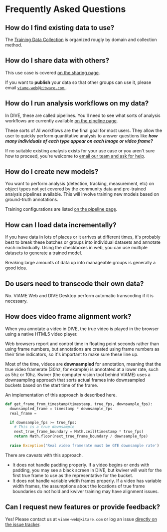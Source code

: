 # Frequently Asked Questions

## How do I find existing data to use?

The [Training Data Collection](https://viame.kitware.com/#/collection/5e4c256ca0fc86aa03120c34) is organized rougly by domain and collection method.

## How do I share data with others?

This use case is covered [on the sharing page](Web-Version.md#sharing-data-with-teams).

If you want to **publish** your data so that other groups can use it, please email <a href="mailto:viame-web@kitware.com"> `viame-web@kitware.com` </a>.

## How do I run analysis workflows on my data?

In DIVE, these are called pipelines.  You'll need to see what sorts of analysis workflows are currently available [on the pipeline page](Pipeline-Documentation.md).

These sorts of AI workflows are the final goal for most users.  They allow the user to quickly perform quantitative analysis to answer questions like **_how many individuals of each type appear on each image or video frame?_**

If no suitable existing analysis exists for your use case or you aren't sure how to proceed, you're welcome to [email our team and ask for help](index.md#get-help).

## How do I create new models?

You want to perform analysis (detection, tracking, measurement, etc) on object types not yet covered by the community data and pre-trained analysis pipelines available. This will involve training new models based on ground-truth annotations.

Training configurations are listed [on the pipeline page](Pipeline-Documentation.md).

## How can I load data incrementally?

If you have data in lots of places or it arrives at different times, it's probably best to break these batches or groups into individual datasets and annotate each individually.  Using the checkboxes in web, you can use multiple datasets to generate a trained model.

Breaking large amounts of data up into manageable groups is generally a good idea.

## Do users need to transcode their own data?

No. VIAME Web and DIVE Desktop perform automatic transcoding if it is necessary.

## How does video frame alignment work?

When you annotate a video in DIVE, the true video is played in the browser using a native HTML5 video player.

Web browsers report and control time in floating point seconds rather than using frame numbers, but annotations are created using frame numbers as their time indicators, so it's important to make sure these line up.

Most of the time, videos are **downsampled** for annotation, meaning that the true video framerate (30hz, for example) is annotated at a lower rate, such as 5hz or 10hz.  Kwiver (the computer vision tool behind VIAME) uses a downsampling approach that sorts actual frames into downsampled buckets based on the start time of the frame.

An implementation of this approach is described here.

```python
def get_frame_from_timestamp(timestamp, true_fps, downsample_fps):
  downsampled_frame = timestamp * downsample_fps
  real_frame = 

  if downsample_fps >= true_fps:
    # This is a true downsample
    next_true_frame_boundary = Math.ceil(timestamp * true_fps)
    return Math.floor(next_true_frame_boundary / downsample_fps)
  
  raise Exception('Real video framerate must be GTE downsample rate')
```

There are caveats with this approach.

* It does not handle padding properly.  If a video begins or ends with padding, you may see a black screen in DIVE, but kwiver will wait for the first true frame to use as the representative for the bucket.
* It does not handle variable width frames properly.  If a video has variable width frames, the assumptions about the locations of true frame boundaries do not hold and kwiver training may have alignment issues.

## Can I request new features or provide feedback?

Yes!  Please contact us at `viame-web@kitare.com` or log an issue [directly on the issue tracker](https://github.com/Kitware/dive/issues).
